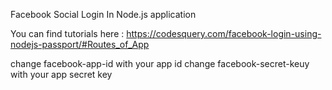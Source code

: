 Facebook Social Login In Node.js application


You can find tutorials here : https://codesquery.com/facebook-login-using-nodejs-passport/#Routes_of_App

change facebook-app-id with your app id
change facebook-secret-keuy with your app secret key
